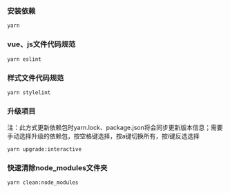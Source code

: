 ### 安装依赖
```
yarn
```

### vue、js文件代码规范
```
yarn eslint
```

### 样式文件代码规范
```
yarn stylelint
```

### 升级项目
注：此方式更新依赖包时yarn.lock、package.json将会同步更新版本信息；需要手动选择升级的依赖包，按空格键选择，按a键切换所有，按i键反选选择
```
yarn upgrade:interactive
```

### 快速清除node_modules文件夹
```
yarn clean:node_modules
```
